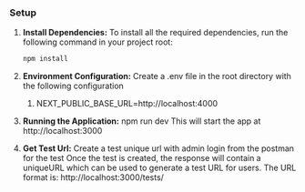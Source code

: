 ### Setup

1. **Install Dependencies:**
   To install all the required dependencies, run the following command in your project root:

   ```bash
   npm install

   ```

2. **Environment Configuration:**
   Create a .env file in the root directory with the following configuration

   1. NEXT_PUBLIC_BASE_URL=http://localhost:4000

3. **Running the Application:**
   npm run dev
   This will start the app at http://localhost:3000

4. **Get Test Url:**
   Create a test unique url with admin login from the postman for the test
   Once the test is created, the response will contain a uniqueURL which can be used to generate a test URL for users. The URL format is: http://localhost:3000/tests/<uniqueUrlId>
